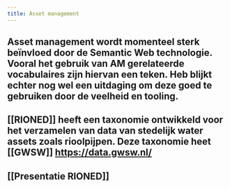 ```yaml
---
title: Asset management
---
```


## Asset management wordt momenteel sterk beïnvloed door de Semantic Web technologie. Vooral het gebruik van AM gerelateerde vocabulaires zijn hiervan een teken. Heb blijkt echter nog wel een uitdaging om deze goed te gebruiken door de veelheid en tooling.
## [[RIONED]] heeft een taxonomie ontwikkeld voor het verzamelen van data van stedelijk water assets zoals rioolpijpen. Deze taxonomie heet [[GWSW]] https://data.gwsw.nl/
##
## [[Presentatie RIONED]]
##
